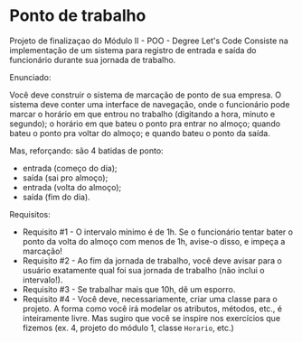 # Ponto de trabalho
 Projeto de finalizaçao do Módulo II - POO - Degree Let's Code
 Consiste na implementação de um sistema para registro de entrada e saída do funcionário
 durante sua jornada de trabalho.
 
 Enunciado:
 
 Você deve construir o sistema de marcação de ponto de sua empresa. O sistema deve conter uma interface de navegação, onde o funcionário pode marcar o horário em que entrou no trabalho (digitando a hora, minuto e segundo); o horário em que bateu o ponto pra entrar no almoço; quando bateu o ponto pra voltar do almoço; e quando bateu o ponto da saída.

Mas, reforçando: são 4 batidas de ponto:

- entrada (começo do dia);
- saída (sai pro almoço);
- entrada (volta do almoço);
- saída (fim do dia).

Requisitos:

- Requisito #1 - O intervalo mínimo é de 1h. Se o funcionário tentar bater o ponto da volta do almoço com menos de 1h, avise-o disso, e impeça a marcação!
- Requisito #2 - Ao fim da jornada de trabalho, você deve avisar para o usuário exatamente qual foi sua jornada de trabalho (não inclui o intervalo!).
- Requisito #3 - Se trabalhar mais que 10h, dê um esporro.
- Requisito #4 - Você deve, necessariamente, criar uma classe para o projeto. A forma como você irá modelar os atributos, métodos, etc., é inteiramente livre. Mas sugiro que você se inspire nos exercícios que fizemos (ex. 4, projeto do módulo 1, classe `Horario`, etc.)

